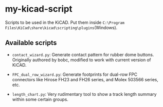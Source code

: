 # my-kicad-script

Scripts to be used in the KiCAD. Put them inside ```C:\Program Files\KiCad\share\kicad\scripting\plugins```(Windows).

## Available scripts

 - ```contact_wizard.py```: Generate contact pattern for rubber dome buttons. Originally authored by bobc, modified to work with current version of KiCAD.

 - ```FPC_dual_row_wizard.py```: Generate footprints for dual-row FPC connectors like Hirose FH23 and FH26 series, and Molex 503566 series, etc.

 - ```length_chart.py```: Very rudimentary tool to show a track length summary within some certain groups.